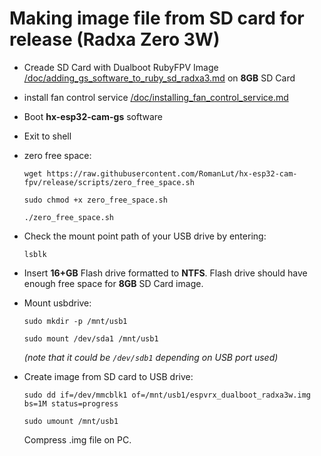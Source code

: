 
# Making image file from SD card for release (Radxa Zero 3W)
- Creade SD Card with Dualboot RubyFPV Image [/doc/adding_gs_software_to_ruby_sd_radxa3.md](/doc/adding_gs_software_to_ruby_sd_radxa3.md) on **8GB** SD Card

- install fan control service [/doc/installing_fan_control_service.md ](/doc/installing_fan_control_service.md)

- Boot **hx-esp32-cam-gs** software

- Exit to shell

- zero free space:

  ```wget https://raw.githubusercontent.com/RomanLut/hx-esp32-cam-fpv/release/scripts/zero_free_space.sh```

  ```sudo chmod +x zero_free_space.sh```

  ```./zero_free_space.sh```

- Check the mount point path of your USB drive by entering:

  ```lsblk```

- Insert **16+GB** Flash drive formatted to **NTFS**. Flash drive should have enough free space for **8GB** SD Card image.

- Mount usbdrive:

  ```sudo mkdir -p /mnt/usb1```

  ```sudo mount /dev/sda1 /mnt/usb1``` 

  _(note that it could be ```/dev/sdb1``` depending on USB port used)_

- Create image from SD card to USB drive:

  ```sudo dd if=/dev/mmcblk1 of=/mnt/usb1/espvrx_dualboot_radxa3w.img bs=1M status=progress```

  ```sudo umount /mnt/usb1```

  Compress .img file on PC.
